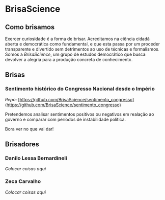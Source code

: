 # BrisaScience

## Como brisamos

Exercer curiosidade é a forma de brisar. Acreditamos na ciência cidadã aberta e democrática como fundamental, e que esta passa por um proceder transparente e divertido sem detrimentos ao uso de técnicas e formalismos. Somos a *BrisaScience*, um grupo de estudos democrático que busca devolver a alegria para a produção concreta de conhecimento.

## Brisas

### Sentimento histórico do Congresso Nacional desde o Império

*Repo*: [https://github.com/BrisaScience/sentimento_congresso](https://github.com/BrisaScience/sentimento_congresso)

Pretendemos analisar sentimentos positivos ou negativos em realação ao governo e comparar com períodos de instabilidade política.

Bora ver no que vai dar!

## Brisadores

### Danilo Lessa Bernardineli

*Colocar coisas aqui*

### Zeca Carvalho

*Colocar coisas aqui*

